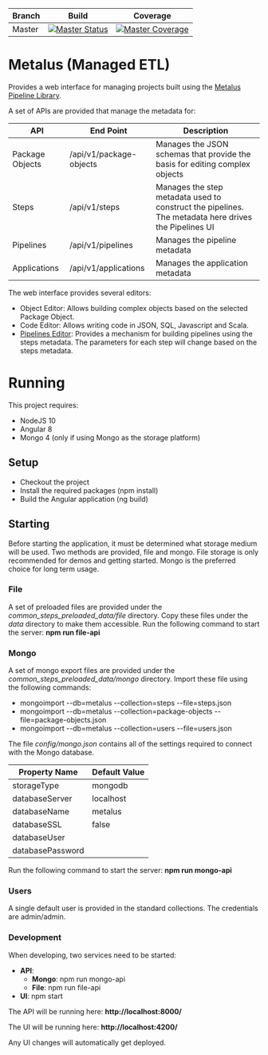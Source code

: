 |Branch|Build|Coverage|
-------|-----|---------|
|Master|[![Master Status](https://travis-ci.com/dafreels/metalus-api.svg?branch=master)](https://travis-ci.com/dafreels/metalus-api?branch=master)|[![Master Coverage](https://img.shields.io/coveralls/github/dafreels/metalus-api/master.svg)](https://coveralls.io/github/dafreels/metalus-api?branch=master)|


# Metalus (Managed ETL)
Provides a web interface for managing projects built using the [Metalus Pipeline Library](https://github.com/Acxiom/metalus).

A set of APIs are provided that manage the metadata for:

| API             | End Point               | Description                                                                                          |
|-----------------|-------------------------|------------------------------------------------------------------------------------------------------|
| Package Objects | /api/v1/package-objects | Manages the JSON schemas that provide the basis for editing complex objects                          |
| Steps           | /api/v1/steps           | Manages the step metadata used to construct the pipelines. The metadata here drives the Pipelines UI |
| Pipelines       | /api/v1/pipelines       | Manages the pipeline metadata                                                                        |
| Applications    | /api/v1/applications    | Manages the application metadata  

The web interface provides several editors:

* Object Editor: Allows building complex objects based on the selected Package Object.
* Code Editor: Allows writing code in JSON, SQL, Javascript and Scala.
* [Pipelines Editor](docs/pipelines-editor.md): Provides a mechanism for building pipelines using the steps metadata. The parameters for each step will change based on the steps metadata.

# Running
This project requires:
* NodeJS 10
* Angular 8
* Mongo 4 (only if using Mongo as the storage platform)
## Setup
* Checkout the project
* Install the required packages (npm install)
* Build the Angular application (ng build)
## Starting
Before starting the application, it must be determined what storage medium will be used. Two methods are provided, file and mongo. File storage is only recommended
for demos and getting started. Mongo is the preferred choice for long term usage.
### File
A set of preloaded files are provided under the *common_steps_preloaded_data/file* directory. Copy these files under the *data* directory to make them accessible.
Run the following command to start the server: **npm run file-api**
### Mongo
A set of mongo export files are provided under the *common_steps_preloaded_data/mongo* directory. Import these file using the following commands:

* mongoimport --db=metalus --collection=steps --file=steps.json
* mongoimport --db=metalus --collection=package-objects --file=package-objects.json
* mongoimport --db=metalus --collection=users --file=users.json

The file *config/mongo.json* contains all of the settings required to connect with the Mongo database.

|Property Name   |Default Value|
|----------------|-------------|
|storageType     |mongodb      |
|databaseServer  |localhost    |
|databaseName    |metalus      |
|databaseSSL     |false        |
|databaseUser    |<not set>    |
|databasePassword|<not set>    |

Run the following command to start the server: **npm run mongo-api**

### Users
A single default user is provided in the standard collections. The credentials are admin/admin.

### Development
When developing, two services need to be started:

* **API**:
    * **Mongo**: npm run mongo-api
    * **File**: npm run file-api
* **UI**: npm start

The API will be running here: **http://localhost:8000/**

The UI will be running here: **http://localhost:4200/**

Any UI changes will automatically get deployed.

